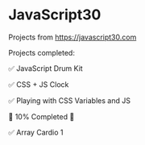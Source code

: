 # JavaScript30

Projects from https://javascript30.com 

Projects completed:

✅ JavaScript Drum Kit 

✅ CSS + JS Clock

✅ Playing with CSS Variables and JS

🎉 10% Completed 🎉

✅ Array Cardio 1